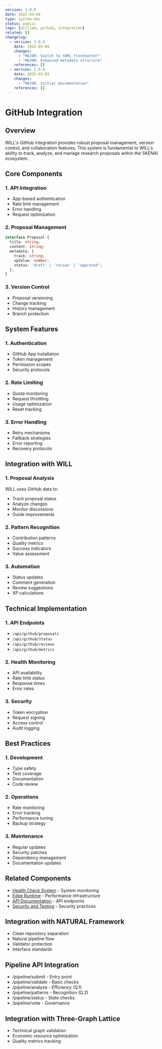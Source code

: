 ```yaml
---
version: 2.0.0
date: 2025-03-04
type: system-doc
status: public
tags: [william, github, integration]
related: []
changelog:
  - version: 2.0.0
    date: 2025-03-04
    changes:
      - "MAJOR: Switch to YAML frontmatter"
      - "MAJOR: Enhanced metadata structure"
    references: []
  - version: 1.0.0
    date: 2025-03-03
    changes:
      - "MAJOR: Initial documentation"
    references: []
---
```

# GitHub Integration

## Overview
WILL's GitHub integration provides robust proposal management, version control, and collaboration features. This system is fundamental to WILL's ability to track, analyze, and manage research proposals within the SKENAI ecosystem.

## Core Components

### 1. API Integration
- App-based authentication
- Rate limit management
- Error handling
- Request optimization

### 2. Proposal Management
```typescript
interface Proposal {
  title: string;
  content: string;
  metadata: {
    track: string;
    xpValue: number;
    status: 'draft' | 'review' | 'approved';
  };
}
```

### 3. Version Control
- Proposal versioning
- Change tracking
- History management
- Branch protection

## System Features

### 1. Authentication
- GitHub App installation
- Token management
- Permission scopes
- Security protocols

### 2. Rate Limiting
- Quota monitoring
- Request throttling
- Usage optimization
- Reset tracking

### 3. Error Handling
- Retry mechanisms
- Fallback strategies
- Error reporting
- Recovery protocols

## Integration with WILL

### 1. Proposal Analysis
WILL uses GitHub data to:
- Track proposal status
- Analyze changes
- Monitor discussions
- Guide improvements

### 2. Pattern Recognition
- Contribution patterns
- Quality metrics
- Success indicators
- Value assessment

### 3. Automation
- Status updates
- Comment generation
- Review suggestions
- XP calculations

## Technical Implementation

### 1. API Endpoints
- `/api/github/proposals`
- `/api/github/status`
- `/api/github/reviews`
- `/api/github/metrics`

### 2. Health Monitoring
- API availability
- Rate limit status
- Response times
- Error rates

### 3. Security
- Token encryption
- Request signing
- Access control
- Audit logging

## Best Practices

### 1. Development
- Type safety
- Test coverage
- Documentation
- Code review

### 2. Operations
- Rate monitoring
- Error tracking
- Performance tuning
- Backup strategy

### 3. Maintenance
- Regular updates
- Security patches
- Dependency management
- Documentation updates

## Related Components
- [Health Check System](Health-Check-System) - System monitoring
- [Edge Runtime](Edge-Runtime) - Performance infrastructure
- [API Documentation](API-Documentation) - API endpoints
- [Security and Testing](Security-and-Testing) - Security practices


## Integration with NATURAL Framework
- Clean repository separation
- Natural pipeline flow
- Validator protection
- Interface standards

## Pipeline API Integration
- /pipeline/submit - Entry point
- /pipeline/validate - Basic checks
- /pipeline/analyze - Efficiency (Q.1)
- /pipeline/patterns - Recognition (Q.2)
- /pipeline/status - State checks
- /pipeline/vote - Governance

## Integration with Three-Graph Lattice
- Technical graph validation
- Economic resource optimization
- Quality metrics tracking